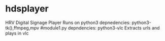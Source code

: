 # hdsplayer
HRV Digital Signage Player
Runs on python3
depnedencies: python3-tk(),ffmpeg,mpv
#module1.py
depndencies: python3-vlc
Extracts urls and plays in vlc
